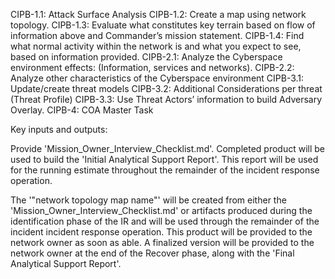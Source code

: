 CIPB-1.1: Attack Surface Analysis 
CIPB-1.2: Create a map using network topology. 
CIPB-1.3: Evaluate what constitutes key terrain based on flow of information above and Commander’s mission statement. 
CIPB-1.4: Find what normal activity within the network is and what you expect to see, based on information provided. 
CIPB-2.1: Analyze the Cyberspace environment effects: (Information, services and networks). 
CIPB-2.2: Analyze other characteristics of the Cyberspace environment 
CIPB-3.1: Update/create threat models 
CIPB-3.2: Additional Considerations per threat (Threat Profile) 
CIPB-3.3: Use Threat Actors’ information to build Adversary Overlay. 
CIPB-4: COA Master Task 


Key inputs and outputs:

Provide 'Mission_Owner_Interview_Checklist.md'. Completed product will be used to build the 'Initial Analytical Support Report'. This report will be used for the running estimate throughout the remainder of the incident response operation.

The '"network topology map name"' will be created from either the 'Mission_Owner_Interview_Checklist.md' or artifacts produced during the identification phase of the IR and will be used through the remainder of the incident incident response operation. This product will be provided to the network owner as soon as able. A finalized version will be provided to the network owner at the end of the Recover phase, along with the 'Final Analytical Support Report'.
